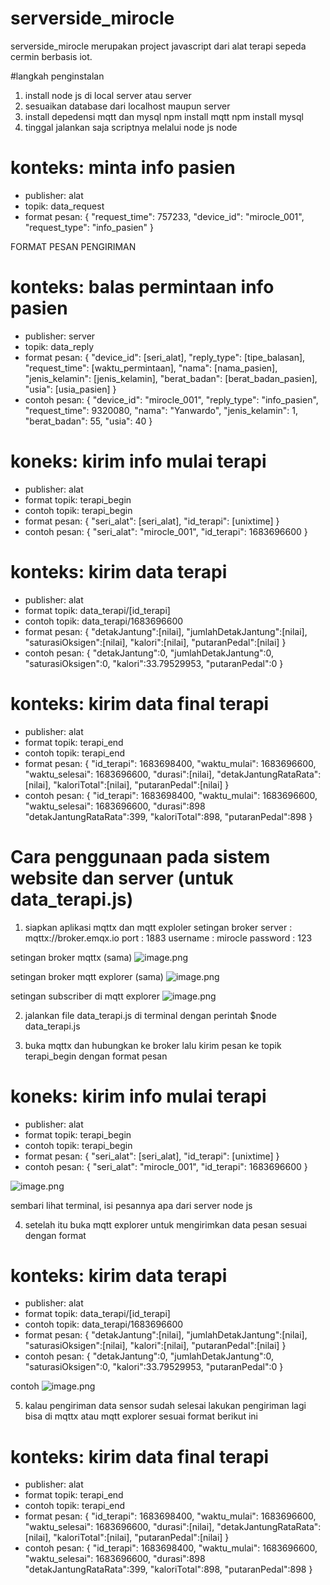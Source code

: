 # serverside_mirocle

serverside_mirocle merupakan project javascript dari alat terapi sepeda cermin berbasis iot.

#langkah penginstalan
1. install node js di local server atau server 
2. sesuaikan database dari localhost maupun server 
3. install depedensi mqtt dan mysql 
  npm install mqtt
  npm install mysql
4. tinggal jalankan saja scriptnya melalui node js 
  node <nama file.js>

# konteks: minta info pasien
- publisher: alat 
- topik: data_request
- format pesan: 
{
    "request_time": 757233,
    "device_id": "mirocle_001",
    "request_type": "info_pasien"
}
  
FORMAT PESAN PENGIRIMAN 

# konteks: balas permintaan info pasien
- publisher: server
- topik: data_reply
- format pesan:
{
  "device_id": [seri_alat],
  "reply_type": [tipe_balasan],
  "request_time": [waktu_permintaan],
  "nama": [nama_pasien],
  "jenis_kelamin": [jenis_kelamin],
  "berat_badan": [berat_badan_pasien],
  "usia": [usia_pasien]
}
- contoh pesan:
{
  "device_id": "mirocle_001",
  "reply_type": "info_pasien",
  "request_time": 9320080,
  "nama": "Yanwardo",
  "jenis_kelamin": 1,
  "berat_badan": 55,
  "usia": 40
}

# koneks: kirim info mulai terapi
- publisher: alat
- format topik: terapi_begin 
- contoh topik: terapi_begin
- format pesan: 
{
    "seri_alat": [seri_alat],
    "id_terapi": [unixtime]
}
- contoh pesan: 
{
    "seri_alat": "mirocle_001",
    "id_terapi": 1683696600
}

# konteks: kirim data terapi
- publisher: alat
- format topik: data_terapi/[id_terapi]
- contoh topik: data_terapi/1683696600
- format pesan: 
{
    "detakJantung":[nilai],
    "jumlahDetakJantung":[nilai],
    "saturasiOksigen":[nilai],
    "kalori":[nilai],
    "putaranPedal":[nilai]
}
- contoh pesan:
{
    "detakJantung":0,
    "jumlahDetakJantung":0,
    "saturasiOksigen":0,
    "kalori":33.79529953,
    "putaranPedal":0
}

# konteks: kirim data final terapi
- publisher: alat
- format topik: terapi_end
- contoh topik: terapi_end
- format pesan: 
{
   "id_terapi": 1683698400,
    "waktu_mulai": 1683696600,
    "waktu_selesai": 1683696600,
    "durasi":[nilai],
    "detakJantungRataRata":[nilai],
    "kaloriTotal":[nilai],
    "putaranPedal":[nilai]
}
- contoh pesan:
{
    "id_terapi": 1683698400,
    "waktu_mulai": 1683696600,
    "waktu_selesai": 1683696600,
    "durasi":898
    "detakJantungRataRata":399,
    "kaloriTotal":898,
    "putaranPedal":898
}

# Cara penggunaan pada sistem website dan server (untuk data_terapi.js)
1. siapkan aplikasi mqttx dan mqtt exploler 
setingan broker
server    : mqttx://broker.emqx.io
port      : 1883
username  : mirocle
password  : 123
  
setingan broker mqttx (sama)
![image.png]( {https://drive.google.com/open?id=1GlYjv7AM-e1egDJDdaknwsF6xVNIozOg&authuser=taelektro9%40gmail.com&usp=drive_fs} )
  
setingan broker mqtt explorer (sama)
![image.png]({https://drive.google.com/open?id=1GlRBu3NXP3wDZp3QSxwMpc0sQ2Cm_w8p&authuser=taelektro9%40gmail.com&usp=drive_fs})
  
setingan subscriber di mqtt explorer 
![image.png]({https://drive.google.com/open?id=1GlRBu3NXP3wDZp3QSxwMpc0sQ2Cm_w8p&authuser=taelektro9%40gmail.com&usp=drive_fs})
  
2. jalankan file data_terapi.js di terminal dengan perintah 
$node data_terapi.js
  
3. buka mqttx dan hubungkan ke broker lalu kirim pesan ke topik terapi_begin dengan format pesan 
# koneks: kirim info mulai terapi
  
- publisher: alat
- format topik: terapi_begin 
- contoh topik: terapi_begin
- format pesan: 
{
    "seri_alat": [seri_alat],
    "id_terapi": [unixtime]
}
- contoh pesan: 
{
    "seri_alat": "mirocle_001",
    "id_terapi": 1683696600
}

![image.png]({https://drive.google.com/open?id=1GlvFYLpF8b2TDJYy9GsLXxwnoKqx5T_3&authuser=taelektro9%40gmail.com&usp=drive_fs})
  
sembari lihat terminal, isi pesannya apa dari server node js

4. setelah itu buka mqtt explorer untuk mengirimkan data pesan sesuai dengan format 

# konteks: kirim data terapi
- publisher: alat
- format topik: data_terapi/[id_terapi]
- contoh topik: data_terapi/1683696600
- format pesan: 
{
    "detakJantung":[nilai],
    "jumlahDetakJantung":[nilai],
    "saturasiOksigen":[nilai],
    "kalori":[nilai],
    "putaranPedal":[nilai]
}
- contoh pesan:
{
    "detakJantung":0,
    "jumlahDetakJantung":0,
    "saturasiOksigen":0,
    "kalori":33.79529953,
    "putaranPedal":0
}

contoh 
![image.png]({https://drive.google.com/open?id=1GmEt5TBAJQxCCYgM2r653c8tdnD2p20h&authuser=taelektro9%40gmail.com&usp=drive_fs})
  
5. kalau pengiriman data sensor sudah selesai lakukan pengiriman lagi bisa di mqttx atau mqtt explorer sesuai format berikut ini 
  
# konteks: kirim data final terapi
- publisher: alat
- format topik: terapi_end
- contoh topik: terapi_end
- format pesan: 
{
   "id_terapi": 1683698400,
    "waktu_mulai": 1683696600,
    "waktu_selesai": 1683696600,
    "durasi":[nilai],
    "detakJantungRataRata":[nilai],
    "kaloriTotal":[nilai],
    "putaranPedal":[nilai]
}
- contoh pesan:
{
    "id_terapi": 1683698400,
    "waktu_mulai": 1683696600,
    "waktu_selesai": 1683696600,
    "durasi":898
    "detakJantungRataRata":399,
    "kaloriTotal":898,
    "putaranPedal":898
}
  
